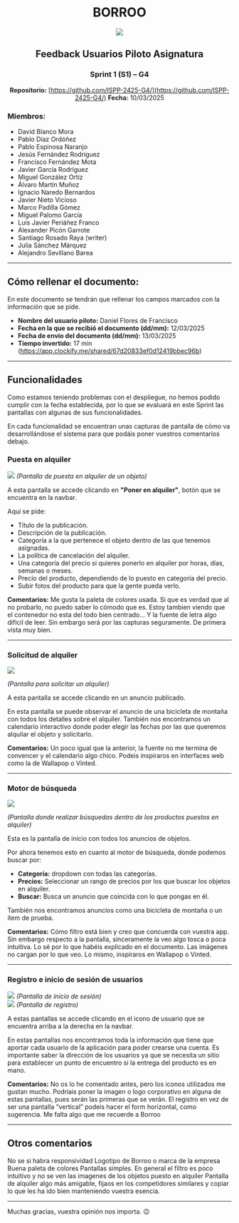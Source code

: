 <div align="center">

# BORROO

![](../../imagenes/borrooLogo.png)

##  Feedback Usuarios Piloto Asignatura  

### Sprint 1 (S1) – G4
**Repositorio:** [https://github.com/ISPP-2425-G4/](https://github.com/ISPP-2425-G4/)
**Fecha:** 10/03/2025


</div>

### Miembros:
- David Blanco Mora
- Pablo Díaz Ordóñez
- Pablo Espinosa Naranjo
- Jesús Fernández Rodríguez
- Francisco Fernández Mota
- Javier García Rodríguez
- Miguel González Ortiz
- Álvaro Martín Muñoz
- Ignacio Naredo Bernardos
- Javier Nieto Vicioso
- Marco Padilla Gómez
- Miguel Palomo García
- Luis Javier Periáñez Franco
- Alexander Picón Garrote
- Santiago Rosado Raya (writer)
- Julia Sánchez Márquez
- Alejandro Sevillano Barea



---

## **Cómo rellenar el documento:**
En este documento se tendrán que rellenar los campos marcados con la información que se pide.

- **Nombre del usuario piloto:** Daniel Flores de Francisco  
- **Fecha en la que se recibió el documento (dd/mm):** 12/03/2025   
- **Fecha de envío del documento (dd/mm):** 13/03/2025  
- **Tiempo invertido:** 17 min (https://app.clockify.me/shared/67d20833ef0d12419bbec96b)

---

## **Funcionalidades**
Como estamos teniendo problemas con el despliegue, no hemos podido cumplir con la fecha establecida, por lo que se evaluará en este Sprint las pantallas con algunas de sus funcionalidades.

En cada funcionalidad se encuentran unas capturas de pantalla de cómo va desarrollándose el sistema para que podáis poner vuestros comentarios debajo.

### **Puesta en alquiler**
![](Pantallas/pantalla_publicacion.jpg)
_(Pantalla de puesta en alquiler de un objeto)_

A esta pantalla se accede clicando en **"Poner en alquiler"**, botón que se encuentra en la navbar.

Aquí se pide:
- Título de la publicación.
- Descripción de la publicación.
- Categoría a la que pertenece el objeto dentro de las que tenemos asignadas.
- La política de cancelación del alquiler.
- Una categoría del precio si quieres ponerlo en alquiler por horas, días, semanas o meses.
- Precio del producto, dependiendo de lo puesto en categoría del precio.
- Subir fotos del producto para que la gente pueda verlo.

**Comentarios:**
Me gusta la paleta de colores usada. Si que es verdad que al no probarlo, no puedo 
saber lo cómodo que es. Estoy tambien viendo que el contenedor no esta del todo bien 
centrado... Y la fuente de letra algo dificil de leer. Sin embargo será por las capturas 
seguramente. De primera vista muy bien. 

---

### **Solicitud de alquiler**
![](Pantallas/pantalla_anuncio.jpg)

_(Pantalla para solicitar un alquiler)_

A esta pantalla se accede clicando en un anuncio publicado.

En esta pantalla se puede observar el anuncio de una bicicleta de montaña con todos los detalles sobre el alquiler. También nos encontramos un calendario interactivo donde poder elegir las fechas por las que queremos alquilar el objeto y solicitarlo.

**Comentarios:**
Un poco igual que la anterior, la fuente no me termina de convencer y el calendario algo 
chico. Podeis inspiraros en interfaces web como la de Wallapop o Vinted.

---

### **Motor de búsqueda**
![](Pantallas/pantalla_home.jpg)

_(Pantalla donde realizar búsquedas dentro de los productos puestos en alquiler)_

Esta es la pantalla de inicio con todos los anuncios de objetos.

Por ahora tenemos esto en cuanto al motor de búsqueda, donde podemos buscar por:
- **Categoría:** dropdown con todas las categorías.
- **Precios:** Seleccionar un rango de precios por los que buscar los objetos en alquiler.
- **Buscar:** Busca un anuncio que coincida con lo que pongas en él.

También nos encontramos anuncios como una bicicleta de montaña o un ítem de prueba.

**Comentarios:**
Cómo filtro está bien y creo que concuerda con vuestra app. Sin embargo respecto a la 
pantalla, sinceramente la veo algo tosca o poca intuitiva. Lo sé por lo que habéis 
explicado en el documento. Las imágenes no cargan por lo que veo. Lo mismo, 
inspiraros en Wallapop o Vinted. 


---

### **Registro e inicio de sesión de usuarios**
![](Pantallas/pantalla_inicio.jpg)
_(Pantalla de inicio de sesión)_  
![](Pantallas/pantalla_registro.jpg)
_(Pantalla de registro)_

A estas pantallas se accede clicando en el icono de usuario que se encuentra arriba a la derecha en la navbar.

En estas pantallas nos encontramos toda la información que tiene que aportar cada usuario de la aplicación para poder crearse una cuenta. Es importante saber la dirección de los usuarios ya que se necesita un sitio para establecer un punto de encuentro si la entrega del producto es en mano.

**Comentarios:**
No os lo he comentado antes, pero los iconos utilizados me gustan mucho. Podríais 
poner la imagen o logo corporativo en alguna de estas pantallas, pues serán las 
primeras que se verán. El registro en vez de ser una pantalla “vertical” podeis hacer el 
form horizontal, como sugerencia. Me falta algo que me recuerde a Borroo 

---

## **Otros comentarios**
No se si habra responsividad 
Logotipo de Borroo o marca de la empresa 
Buena paleta de colores 
Pantallas simples. En general el filtro es poco intuitivo y no se ven las imagenes de los 
objetos puesto en alquiler 
Pantalla de alquiler algo más amigable, fijaos en los competidores similares y copiar lo 
que les ha ido bien manteniendo vuestra esencia. 

---

Muchas gracias, vuestra opinión nos importa. 😉